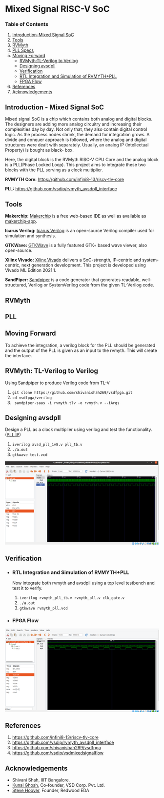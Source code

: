 # Mixed Signal RISC-V SoC
### Table of Contents
 1. [Introduction-Mixed Signal SoC](https://github.com/infini8-13/riscv-ms-soc#introduction---mixed-signal-soc) <br />
 2. [Tools](https://github.com/infini8-13/riscv-ms-soc#tools) <br />
 3. [RVMyth](https://github.com/infini8-13/riscv-ms-soc#rvmyth) <br />
 4. [PLL Specs](https://github.com/infini8-13/riscv-ms-soc#pll) <br />
 6. [Moving Forward](https://github.com/infini8-13/riscv-ms-soc#moving-forward)
    -  [RVMyth:TL-Verilog to Verilog](https://github.com/infini8-13/riscv-ms-soc#rvmythtl-verilog-to-verilog)
    -  [Designing avsdpll](https://github.com/infini8-13/riscv-ms-soc#designing-avsdpll)
    -  [Verification](https://github.com/infini8-13/riscv-ms-soc#verification)
      -  [RTL Integration and Simulation of RVMYTH+PLL](https://github.com/infini8-13/riscv-ms-soc#rtl-integration-and-simulation-of-rvmythpll)
      -  [FPGA Flow](https://github.com/infini8-13/riscv-ms-soc#fpga-flow)
 7. [References](https://github.com/infini8-13/riscv-ms-soc#references)   
 8. [Acknowledgements](https://github.com/infini8-13/riscv-ms-soc#acknowledgements)

## Introduction - Mixed Signal SoC
Mixed signal SoC is a chip which contains both analog and digital blocks. The designers are adding more analog circuitry and increasing their complexities day by day. Not only that, they also contain digital control logic. As the process nodes shrink, the demand for integration grows. A divide and conquer approach is followed, where the analog and digital structures were dealt with separately. Usually, an analog IP (Intellectual Property) is bought as black- box.  
  
Here, the digital block is the RVMyth RISC-V CPU Core and the analog block is a PLL(Phase Locked Loop). This project aims to integrate these two blocks with the PLL serving as a clock multiplier.

__RVMYTH Core:__ https://github.com/infini8-13/riscv-tlv-core

__PLL:__ https://github.com/vsdip/rvmyth_avsdpll_interface


## Tools

__Makerchip:__  [Makerchip](https://www.makerchip.com/) is a free web-based IDE as well as available as [makerchip-app](https://gitlab.com/rweda/makerchip-app).

__Icarus Verilog:__  [Icarus Verilog](http://iverilog.icarus.com/) is an open-source Verilog compiler used for simulation and synthesis.

__GTKWave:__  [GTKWave](http://gtkwave.sourceforge.net/) is a fully featured GTK+ based wave viewer, also open-source.

__Xilinx Vivado:__  [Xilinx Vivado](https://www.xilinx.com/support/university/vivado.html) delivers a SoC-strength, IP-centric and system-centric, next generation development. This project is developed using Vivado ML Edition 2021.1.

__SandPiper:__ [Sandpiper](https://pypi.org/project/sandpiper-saas/) is a code generator that generates readable, well-structured, Verilog or SystemVerilog code from the given TL-Verilog code.

## RVMyth

## PLL

## **Moving Forward**
To achieve the integration, a verilog block for the PLL should be generated and the output of the PLL is given as an input to the rvmyth. This will create the interface.


## **RVMyth: TL-Verilog to Verilog**
Using Sandpiper to produce Verilog code from TL-V
  1. `git clone https://github.com/shivanishah269/vsdfpga.git`
  2. `cd vsdfpga/verilog`
  3. ` sandpiper-saas -i rvmyth.tlv -o rvmyth.v --iArgs`

## **Designing avsdpll**
  Design a PLL as a clock multiplier using verilog and test the functionality.([PLL IP](https://github.com/vsdip/rvmyth_avsdpll_interface))

  1. `iverilog avsd_pll_1v8.v pll_tb.v`
  2. `./a.out`
  3. `gtkwave test.vcd`


<img src = "https://github.com/vsdip/rvmyth_avsdpll_interface/blob/main/pics/3aa.PNG" width = 700>

## **Verification**
- ### **RTL Integration and Simulation of RVMYTH+PLL**
  Now integrate both rvmyth and avsdpll using a top level testbench and test it to verify.

  1. `iverilog rvmyth_pll_tb.v rvmyth_pll.v clk_gate.v`
  2. `./a.out`
  3. `gtkwave rvmyth_pll.vcd`
  
- ### **FPGA Flow**

<img src = "https://github.com/vsdip/rvmyth_avsdpll_interface/blob/main/pics/4.PNG" width = 700>
<!---
The next step involves implementing PNR, using OPENLane and Sky130, which currently abstracted in this repo. Refer [rvmyth_avsdpll_interface](https://github.com/vsdip/rvmyth_avsdpll_interface) for more detailed explanation of this step
-->

## References
1. https://github.com/infini8-13/riscv-tlv-core
2. https://github.com/vsdip/rvmyth_avsdpll_interface
3. https://github.com/shivanishah269/vsdfpga
4. https://github.com/vsdip/vsdmixedsignalflow

## Acknowledgements
- Shivani Shah, IIIT Bangalore.
- [Kunal Ghosh](https://github.com/kunalg123), Co-founder, VSD Corp. Pvt. Ltd.
- [Steve Hoover](https://github.com/stevehoover), Founder, Redwood EDA
